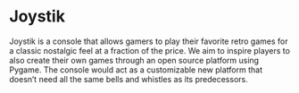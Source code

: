# Joystik
Joystik is a console that allows gamers to play their favorite retro games for a classic nostalgic feel at a fraction of the price. We aim to inspire players to also create their own games through an open source platform using Pygame. The console would act as a customizable new platform that doesn’t need all the same bells and whistles as its predecessors.
